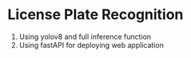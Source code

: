 # License Plate Recognition
1. Using yolov8 and full inference function
2. Using fastAPI for deploying web application
